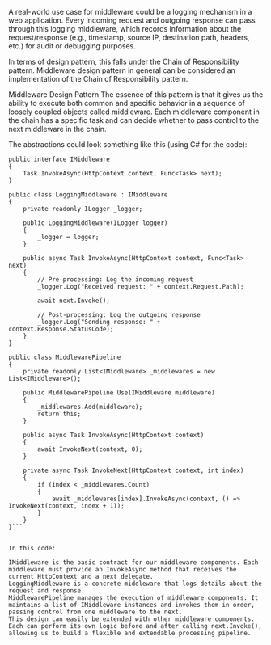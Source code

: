 A real-world use case for middleware could be a logging mechanism in a web application. Every incoming request and outgoing response can pass through this logging middleware, which records information about the request/response (e.g., timestamp, source IP, destination path, headers, etc.) for audit or debugging purposes.

In terms of design pattern, this falls under the Chain of Responsibility pattern. Middleware design pattern in general can be considered an implementation of the Chain of Responsibility pattern.

Middleware Design Pattern
The essence of this pattern is that it gives us the ability to execute both common and specific behavior in a sequence of loosely coupled objects called middleware. Each middleware component in the chain has a specific task and can decide whether to pass control to the next middleware in the chain.

The abstractions could look something like this (using C# for the code):


```
public interface IMiddleware
{
    Task InvokeAsync(HttpContext context, Func<Task> next);
}

public class LoggingMiddleware : IMiddleware
{
    private readonly ILogger _logger;

    public LoggingMiddleware(ILogger logger)
    {
        _logger = logger;
    }

    public async Task InvokeAsync(HttpContext context, Func<Task> next)
    {
        // Pre-processing: Log the incoming request
        _logger.Log("Received request: " + context.Request.Path);

        await next.Invoke();

        // Post-processing: Log the outgoing response
        _logger.Log("Sending response: " + context.Response.StatusCode);
    }
}

public class MiddlewarePipeline
{
    private readonly List<IMiddleware> _middlewares = new List<IMiddleware>();

    public MiddlewarePipeline Use(IMiddleware middleware)
    {
        _middlewares.Add(middleware);
        return this;
    }

    public async Task InvokeAsync(HttpContext context)
    {
        await InvokeNext(context, 0);
    }

    private async Task InvokeNext(HttpContext context, int index)
    {
        if (index < _middlewares.Count)
        {
            await _middlewares[index].InvokeAsync(context, () => InvokeNext(context, index + 1));
        }
    }
}```


In this code:

IMiddleware is the basic contract for our middleware components. Each middleware must provide an InvokeAsync method that receives the current HttpContext and a next delegate.
LoggingMiddleware is a concrete middleware that logs details about the request and response.
MiddlewarePipeline manages the execution of middleware components. It maintains a list of IMiddleware instances and invokes them in order, passing control from one middleware to the next.
This design can easily be extended with other middleware components. Each can perform its own logic before and after calling next.Invoke(), allowing us to build a flexible and extendable processing pipeline.